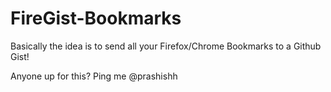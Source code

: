 FireGist-Bookmarks
==================

Basically the idea is to send all your Firefox/Chrome Bookmarks to a Github Gist! 

Anyone up for this? Ping me @prashishh
